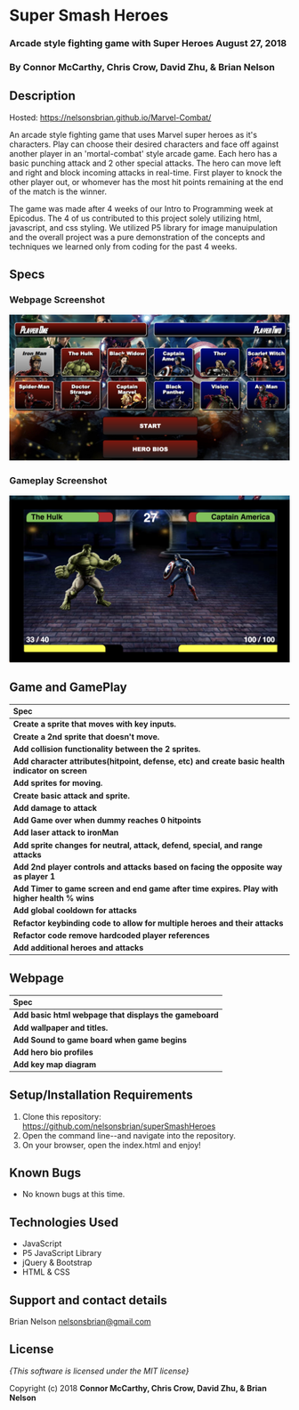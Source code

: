 # Super Smash Heroes

###  Arcade style fighting game with Super Heroes August 27, 2018

### By **Connor McCarthy, Chris Crow, David Zhu, & Brian Nelson**

## Description

Hosted: https://nelsonsbrian.github.io/Marvel-Combat/

An arcade style fighting game that uses Marvel super heroes as it's characters. Play can choose their desired characters and face off against another player in an 'mortal-combat' style arcade game. Each hero has a basic punching attack and 2 other special attacks. The hero can move left and right and block incoming attacks in real-time. First player to knock the other player out, or whomever has the most hit points remaining at the end of the match is the winner.

The game was made after 4 weeks of our Intro to Programming week at Epicodus. The 4 of us contributed to this project solely utilizing html, javascript, and css styling. We utilized P5 library for image manuipulation and the overall project was a pure demonstration of the concepts and techniques we learned only from coding for the past 4 weeks.

## Specs

### Webpage Screenshot
![Webpage](Webpage.png)


### Gameplay Screenshot
![Gameplay](Action.png)

## Game and GamePlay

| Spec | 
| :-------------     | 
| **Create a sprite that moves with key inputs.** |
| **Create a 2nd sprite that doesn't move.** |
| **Add collision functionality between the 2 sprites.** |
| **Add character attributes(hitpoint, defense, etc) and create basic health indicator on screen** |
| **Add sprites for moving.** |
| **Create basic attack and sprite.** |
| **Add damage to attack** |
| **Add Game over when dummy reaches 0 hitpoints** |
| **Add laser attack to ironMan** |
| **Add sprite changes for neutral, attack, defend, special, and range attacks** |
| **Add 2nd player controls and attacks based on facing the opposite way as player 1** |
| **Add Timer to game screen and end game after time expires. Play with higher health % wins** |
| **Add global cooldown for attacks** |
| **Refactor keybinding code to allow for multiple heroes and their attacks** |
| **Refactor code remove hardcoded player references** |
| **Add additional heroes and attacks** |

## Webpage

| Spec |
| :-------------     | 
| **Add basic html webpage that displays the gameboard** |
| **Add wallpaper and titles.** |
| **Add Sound to game board when game begins** |
| **Add hero bio profiles** |
| **Add key map diagram** |

## Setup/Installation Requirements

1. Clone this repository: https://github.com/nelsonsbrian/superSmashHeroes
2. Open the command line--and navigate into the repository.
3. On your browser, open the index.html and enjoy!

## Known Bugs
* No known bugs at this time.

## Technologies Used
* JavaScript
* P5 JavaScript Library
* jQuery & Bootstrap
* HTML & CSS

## Support and contact details

Brian Nelson nelsonsbrian@gmail.com

## License

*{This software is licensed under the MIT license}*

Copyright (c) 2018 **Connor McCarthy, Chris Crow, David Zhu, & Brian Nelson**
